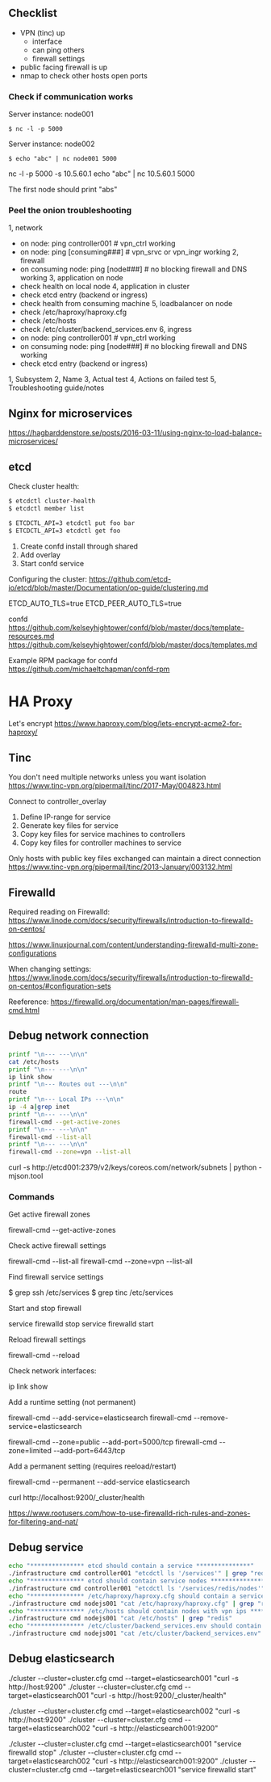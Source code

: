 
## Checklist
- VPN (tinc) up
  - interface
  - can ping others
  - firewall settings
- public facing firewall is up
- nmap to check other hosts open ports

### Check if communication works

Server instance: node001
```
$ nc -l -p 5000
```

Server instance: node002
```
$ echo "abc" | nc node001 5000
```

nc -l -p 5000 -s 10.5.60.1
echo "abc" | nc 10.5.60.1 5000

The first node should print "abs"

### Peel the onion troubleshooting

1, network
- on node: ping controller001 # vpn_ctrl working
- on node: ping [consuming###] # vpn_srvc or vpn_ingr working
2, firewall
- on consuming node: ping [node###] # no blocking firewall and DNS working
3, application on node
- check health on local node
4, application in cluster
- check etcd entry (backend or ingress)
- check health from consuming machine
5, loadbalancer on node
- check /etc/haproxy/haproxy.cfg
- check /etc/hosts
- check /etc/cluster/backend_services.env
6, ingress
- on node: ping controller001 # vpn_ctrl working
- on consuming node: ping [node###] # no blocking firewall and DNS working
- check etcd entry (backend or ingress)


1, Subsystem
2, Name
3, Actual test
4, Actions on failed test
5, Troubleshooting guide/notes

## Nginx for microservices
https://hagbarddenstore.se/posts/2016-03-11/using-nginx-to-load-balance-microservices/

## etcd
Check cluster health:

```sh
$ etcdctl cluster-health
$ etcdctl member list
```

```sh
$ ETCDCTL_API=3 etcdctl put foo bar
$ ETCDCTL_API=3 etcdctl get foo
```

1. Create confd install through shared
2. Add overlay
3. Start confd service

Configuring the cluster:
https://github.com/etcd-io/etcd/blob/master/Documentation/op-guide/clustering.md

ETCD_AUTO_TLS=true
ETCD_PEER_AUTO_TLS=true

confd
https://github.com/kelseyhightower/confd/blob/master/docs/template-resources.md
https://github.com/kelseyhightower/confd/blob/master/docs/templates.md

Example RPM package for confd
https://github.com/michaeltchapman/confd-rpm

# HA Proxy
Let's encrypt
https://www.haproxy.com/blog/lets-encrypt-acme2-for-haproxy/

## Tinc
You don't need multiple networks unless you want isolation
https://www.tinc-vpn.org/pipermail/tinc/2017-May/004823.html


Connect to controller_overlay
1. Define IP-range for service
2. Generate key files for service
3. Copy key files for service machines to controllers
4. Copy key files for controller machines to service

Only hosts with public key files exchanged can maintain a direct connection
https://www.tinc-vpn.org/pipermail/tinc/2013-January/003132.html 

## Firewalld
Required reading on Firewalld:
https://www.linode.com/docs/security/firewalls/introduction-to-firewalld-on-centos/

https://www.linuxjournal.com/content/understanding-firewalld-multi-zone-configurations

When changing settings:
https://www.linode.com/docs/security/firewalls/introduction-to-firewalld-on-centos/#configuration-sets

Reeference:
https://firewalld.org/documentation/man-pages/firewall-cmd.html


## Debug network connection
```sh
printf "\n--- ---\n\n"
cat /etc/hosts
printf "\n--- ---\n\n"
ip link show
printf "\n--- Routes out ---\n\n"
route
printf "\n--- Local IPs ---\n\n"
ip -4 a|grep inet
printf "\n--- ---\n\n"
firewall-cmd --get-active-zones
printf "\n--- ---\n\n"
firewall-cmd --list-all
printf "\n--- ---\n\n"
firewall-cmd --zone=vpn --list-all
```

curl -s http://etcd001:2379/v2/keys/coreos.com/network/subnets | python -mjson.tool

### Commands
Get active firewall zones

  firewall-cmd --get-active-zones

Check active firewall settings

  firewall-cmd --list-all
  firewall-cmd --zone=vpn --list-all

Find firewall service settings

  $ grep ssh /etc/services
  $ grep tinc /etc/services

Start and stop firewall

  service firewalld stop
  service firewalld start

Reload firewall settings

  firewall-cmd --reload

Check network interfaces:

  ip link show

Add a runtime setting (not permanent)

  firewall-cmd --add-service=elasticsearch
  firewall-cmd --remove-service=elasticsearch

  firewall-cmd --zone=public --add-port=5000/tcp
  firewall-cmd --zone=limited --add-port=6443/tcp

Add a permanent setting (requires reeload/restart)

  firewall-cmd --permanent --add-service elasticsearch

curl http://localhost:9200/_cluster/health

https://www.rootusers.com/how-to-use-firewalld-rich-rules-and-zones-for-filtering-and-nat/

## Debug service

```sh
echo "*************** etcd should contain a service ***************"
./infrastructure cmd controller001 "etcdctl ls '/services'" | grep "redis"
echo "*************** etcd should contain service nodes ***************"
./infrastructure cmd controller001 "etcdctl ls '/services/redis/nodes'"
echo "*************** /etc/haproxy/haproxy.cfg should contain a service and nodes ***************"
./infrastructure cmd nodejs001 "cat /etc/haproxy/haproxy.cfg" | grep "redis"
echo "*************** /etc/hosts should contain nodes with vpn ips ***************"
./infrastructure cmd nodejs001 "cat /etc/hosts" | grep "redis"
echo "*************** /etc/cluster/backend_services.env should contain service vars ***************"
./infrastructure cmd nodejs001 "cat /etc/cluster/backend_services.env" | grep "REDIS_"
```

## Debug elasticsearch
./cluster --cluster=cluster.cfg cmd --target=elasticsearch001 "curl -s http://host:9200"
./cluster --cluster=cluster.cfg cmd --target=elasticsearch001 "curl -s http://host:9200/_cluster/health"

./cluster --cluster=cluster.cfg cmd --target=elasticsearch002 "curl -s http://host:9200"
./cluster --cluster=cluster.cfg cmd --target=elasticsearch002 "curl -s http://elasticsearch001:9200"

./cluster --cluster=cluster.cfg cmd --target=elasticsearch001 "service firewalld stop"
./cluster --cluster=cluster.cfg cmd --target=elasticsearch002 "curl -s http://elasticsearch001:9200"
./cluster --cluster=cluster.cfg cmd --target=elasticsearch001 "service firewalld start"
